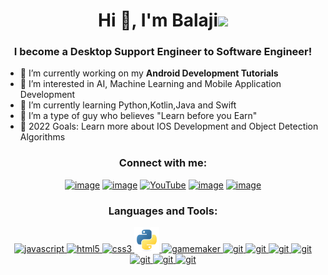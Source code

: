 <h1 align="center">Hi 👋, I'm Balaji<img height="40" src="https://cdn3.emoji.gg/emojis/6776_MelonWolf.png"></h1>
<h3 align="center">I become a Desktop Support Engineer to Software Engineer!</h3>


- 🔭 I’m currently working on my **Android Development Tutorials**
- 👀 I’m interested in AI, Machine Learning and Mobile Application Development
- 🌱 I’m currently learning Python,Kotlin,Java and Swift
- 💞️ I’m a type of guy who believes "Learn before you Earn"
- 🥅 2022 Goals: Learn more about IOS Development and Object Detection Algorithms


<h3 align="center">Connect with me:</h3>
<div align="center">
  
[![image](https://img.shields.io/badge/Twitter-1DA1F2?style=for-the-badge&logo=twitter&logoColor=white)](https://twitter.com/im_the_dark/)
[![image](https://img.shields.io/badge/Instagram-E4405F?style=for-the-badge&logo=instagram&logoColor=white)](https://www.instagram.com/i_am_the_darkwolf)
[![YouTube](https://img.shields.io/badge/YouTube-%23FF0000.svg?style=for-the-badge&logo=YouTube&logoColor=white)](https://www.youtube.com/channel/UCWABdyK-lYGuZ5MivkMUE4A)
[![image](https://img.shields.io/badge/Gmail-D14836?style=for-the-badge&logo=gmail&logoColor=white)](mailto:balajiguna111@gmail.com)
[![image](https://img.shields.io/badge/LinkedIn-0077B5?style=for-the-badge&logo=linkedin&logoColor=white)](https://www.linkedin.com/in/balajiguna111)
</div>


<h3 align="center">Languages and Tools:</h3>

<p align="center"> 
  <a href="https://www.javascript.com/" target="_blank"> 
    <img src="https://cdn.jsdelivr.net/gh/devicons/devicon/icons/javascript/javascript-original.svg" alt="javascript" width="40" height="40"/> 
  </a>
  <a href="https://www.w3.org/html/" target="_blank"> 
    <img src="https://cdn.jsdelivr.net/gh/devicons/devicon/icons/html5/html5-plain-wordmark.svg" alt="html5" width="40" height="40"/> 
  </a>
  <a href="https://www.w3schools.com/css/" target="_blank"> 
    <img src="https://cdn.jsdelivr.net/gh/devicons/devicon/icons/css3/css3-plain-wordmark.svg" alt="css3" width="40" height="40"/> 
  </a> 
  <a href="https://www.python.org" target="_blank"> 
    <img src="https://raw.githubusercontent.com/devicons/devicon/master/icons/python/python-original.svg" alt="python" width="40" height="40"/> 
  </a>   
   <a href="https://gamemaker.io/en" target="_blank"> 
    <img src="https://coal.gamemaker.io/sites/5d75794b3c84c70006700381/theme/images/svg/logomark.svg?1653389763" alt="gamemaker" width="40" height="40"/> 
  </a>
  <a href="https://git-scm.com/" target="_blank"> 
    <img src="https://www.vectorlogo.zone/logos/git-scm/git-scm-icon.svg" alt="git" width="40" height="40"/> 
  </a>
    <a href="https://git-scm.com/" target="_blank"> 
    <img src="https://www.vectorlogo.zone/logos/android/android-tile.svg" alt="git" width="40" height="40"/> 
  </a>
   <a href="https://git-scm.com/" target="_blank"> 
    <img src="https://www.vectorlogo.zone/logos/nodejs/nodejs-ar21.svg" alt="git" width="40" height="40"/> 
  </a>
    <a href="https://git-scm.com/" target="_blank"> 
    <img src="https://www.vectorlogo.zone/logos/kotlinlang/kotlinlang-icon.svg" alt="git" width="40" height="40"/> 
  </a>
   <a href="https://git-scm.com/" target="_blank"> 
    <img src="https://www.vectorlogo.zone/logos/jupyter/jupyter-icon.svg" alt="git" width="40" height="40"/> 
  </a>
   <a href="https://git-scm.com/" target="_blank"> 
    <img src="https://www.vectorlogo.zone/logos/swift/swift-vertical.svg" alt="git" width="40" height="40"/> 
  </a>
   <a href="https://git-scm.com/" target="_blank"> 
    <img src="https://www.vectorlogo.zone/logos/flutterio/flutterio-icon.svg" alt="git" width="40" height="40"/> 
  </a>
</p>



<!---
balajiguna/balajiguna is a ✨ special ✨ repository because its `README.md` (this file) appears on your GitHub profile.
You can click the Preview link to take a look at your changes.
--->
